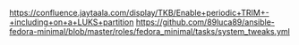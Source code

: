 https://confluence.jaytaala.com/display/TKB/Enable+periodic+TRIM+-+including+on+a+LUKS+partition
https://github.com/89luca89/ansible-fedora-minimal/blob/master/roles/fedora_minimal/tasks/system_tweaks.yml

